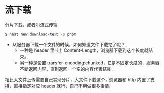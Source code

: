 # 流下载

分片下载，或者叫流式传输

```bash
$ nest new download-test -p pnpm
```

- 从服务器下载一个文件的时候，如何知道文件下载完了呢？
  - 一种是 header 里带上 Content-Length，浏览器下载到这个长度就结束。
  - 另一种是设置 transfer-encoding:chunked，它是不固定长度的，服务器不断返回内容，直到返回一个空的内容代表结束。


相比大文件上传需要自己实现分片，大文件下载这个，浏览器和 http 内置了支持，直接指定对应 header 就行，自己不用做很多事情。